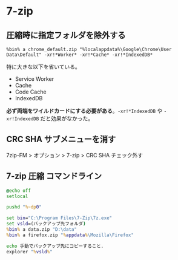 # 7-zip

## 圧縮時に指定フォルダを除外する

```
%bin% a chrome_default.zip "%localappdata%\Google\Chrome\User Data\Default" -xr!*Worker* -xr!*Cache* -xr!*IndexedDB*
```

特に大きな以下を省いている。

- Service Worker
- Cache
- Code Cache
- IndexedDB

**必ず両端をワイルドカードにする必要がある**。`-xr!*IndexedDB` や `-xr!IndexedDB` だと効果がなかった。

## CRC SHA サブメニューを消す
7zip-FM > オプション > 7-zip > CRC SHA チェック外す

## 7-zip 圧縮 コマンドライン

```bat
@echo off
setlocal

pushd "%~dp0"

set bin="C:\Program Files\7-Zip\7z.exe"
set vsld=(バックアップ先フォルダ)
%bin% a data.zip "D:\data"
%bin% a firefox.zip "%appdata%\Mozilla\Firefox"

echo 手動でバックアップ先にコピーすること.
explorer "%vsld%"
```
